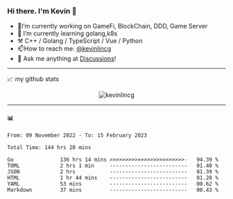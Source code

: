 ### Hi there. I'm Kevin 👋

- 🔭I’m currently working on GameFi, BlockChain, DDD, Game Server
- 🌱 I’m currently learning golang,k8s
-   :hammer_and_pick: C++ / Golang / TypeScript / Vue / Python
- 📫How to reach me: [@kevinlincg](https://twitter.com/kevinlincg) 
-   :thought_balloon: Ask me anything at [Discussions](https://github.com/kevinlincg/kevinlincg/discussions/new)!

---

📈 my github stats

<p align="center"> <img src="https://github-readme-stats-ouuan.vercel.app/api?username=kevinlincg&theme=dark&show_icons=true&count_private=true" alt="kevinlincg" />

---

#### :bar_chart: 

<!--START_SECTION:waka-->

```text
From: 09 November 2022 - To: 15 February 2023

Total Time: 144 hrs 20 mins

Go               136 hrs 14 mins >>>>>>>>>>>>>>>>>>>>>>>>-   94.39 %
TOML             2 hrs 1 min     -------------------------   01.40 %
JSON             2 hrs           -------------------------   01.39 %
HTML             1 hr 44 mins    -------------------------   01.20 %
YAML             53 mins         -------------------------   00.62 %
Markdown         37 mins         -------------------------   00.43 %
```

<!--END_SECTION:waka-->

